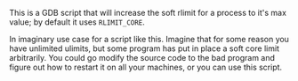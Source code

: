 This is a GDB script that will increase the soft rlimit for a process to it's
max value; by default it uses `RLIMIT_CORE`.

In imaginary use case for a script like this. Imagine that for some reason you
have unlimited ulimits, but some program has put in place a soft core limit
arbitrarily. You could go modify the source code to the bad program and figure
out how to restart it on all your machines, or you can use this script.
